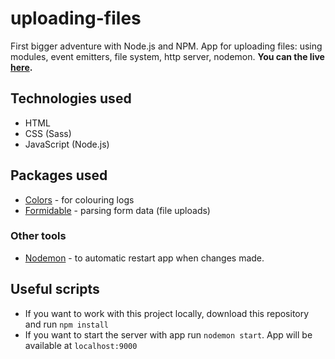 # uploading-files
First bigger adventure with Node.js and NPM. App for uploading files: using modules, event emitters, file system, http server, nodemon.
**You can the live [here](https://galdranorn.github.io/kanban/).**

## Technologies used
  - HTML
  - CSS (Sass)
  - JavaScript (Node.js)

## Packages used
  - [Colors](https://www.npmjs.com/package/colors) - for colouring logs
  - [Formidable](https://www.npmjs.com/package/formidable) - parsing form data (file uploads)

### Other tools
  - [Nodemon](https://www.npmjs.com/package/nodemon) - to automatic restart app when changes made.

## Useful scripts
  - If you want to work with this project locally, download this repository and run `npm install`
  - If you want to start the server with app run `nodemon start`. App will be available at `localhost:9000`
